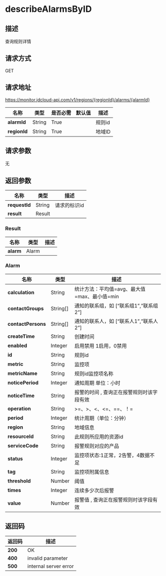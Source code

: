 # describeAlarmsByID


## 描述
查询规则详情

## 请求方式
GET

## 请求地址
https://monitor.jdcloud-api.com/v1/regions/{regionId}/alarms/{alarmId}

|名称|类型|是否必需|默认值|描述|
|---|---|---|---|---|
|**alarmId**|String|True| |规则id|
|**regionId**|String|True| |地域ID|

## 请求参数
无


## 返回参数
|名称|类型|描述|
|---|---|---|
|**requestId**|String|请求的标识id|
|**result**|Result| |


### Result
|名称|类型|描述|
|---|---|---|
|**alarm**|Alarm| |
### Alarm
|名称|类型|描述|
|---|---|---|
|**calculation**|String|统计方法：平均值=avg、最大值=max、最小值=min|
|**contactGroups**|String[]|通知的联系组，如 [“联系组1”,”联系组2”]|
|**contactPersons**|String[]|通知的联系人，如 [“联系人1”,”联系人2”]|
|**createTime**|String|创建时间|
|**enabled**|Integer|启用禁用 1启用，0禁用|
|**id**|String|规则id|
|**metric**|String|监控项|
|**metricName**|String|规则id监控项名称|
|**noticePeriod**|Integer|通知周期 单位：小时|
|**noticeTime**|String|报警的时间  , 查询正在报警规则时该字段有效|
|**operation**|String|>=、>、<、<=、==、！=|
|**period**|Integer|统计周期（单位：分钟）|
|**region**|String|地域信息|
|**resourceId**|String|此规则所应用的资源id|
|**serviceCode**|String|报警规则对应的产品|
|**status**|Integer|监控项状态:1正常，2告警，4数据不足|
|**tag**|String|监控项附属信息|
|**threshold**|Number|阈值|
|**times**|Integer|连续多少次后报警|
|**value**|Number|报警值 , 查询正在报警规则时该字段有效|

## 返回码
|返回码|描述|
|---|---|
|**200**|OK|
|**400**|invalid parameter|
|**500**|internal server error|
